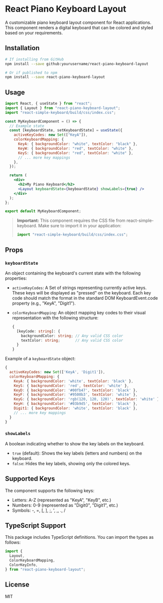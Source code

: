 # React Piano Keyboard Layout

A customizable piano keyboard layout component for React applications. This component renders a digital keyboard that can be colored and styled based on your requirements.

## Installation

```bash
# If installing from GitHub
npm install --save github:yourusername/react-piano-keyboard-layout

# Or if published to npm
npm install --save react-piano-keyboard-layout
```

## Usage

```jsx
import React, { useState } from "react";
import { Layout } from "react-piano-keyboard-layout";
import "react-simple-keyboard/build/css/index.css";

const MyKeyboardComponent = () => {
  // Example state
  const [keyboardState, setKeyboardState] = useState({
    activeKeyCodes: new Set(["KeyA"]),
    colorKeyboardMapping: {
      KeyA: { backgroundColor: "white", textColor: "black" },
      KeyW: { backgroundColor: "red", textColor: "white" },
      KeyS: { backgroundColor: "red", textColor: "white" },
      // ... more key mappings
    },
  });

  return (
    <div>
      <h2>My Piano Keyboard</h2>
      <Layout keyboardState={keyboardState} showLabels={true} />
    </div>
  );
};

export default MyKeyboardComponent;
```

> **Important:** This component requires the CSS file from react-simple-keyboard. Make sure to import it in your application:
>
> ```jsx
> import "react-simple-keyboard/build/css/index.css";
> ```

## Props

### `keyboardState`

An object containing the keyboard's current state with the following properties:

- `activeKeyCodes`: A Set of strings representing currently active keys. These keys will be displayed as "pressed" on the keyboard. Each key code should match the format in the standard DOM KeyboardEvent.code property (e.g., "KeyA", "Digit1").

- `colorKeyboardMapping`: An object mapping key codes to their visual representation with the following structure:
  ```typescript
  {
    [keyCode: string]: {
      backgroundColor: string; // Any valid CSS color
      textColor: string;       // Any valid CSS color
    }
  }
  ```

Example of a `keyboardState` object:

```javascript
{
  activeKeyCodes: new Set(['KeyA', 'Digit1']),
  colorKeyboardMapping: {
    KeyA: { backgroundColor: 'white', textColor: 'black' },
    KeyS: { backgroundColor: 'red', textColor: 'white' },
    KeyD: { backgroundColor: '#00fb47', textColor: 'black' },
    KeyF: { backgroundColor: '#9500b3', textColor: 'white' },
    KeyG: { backgroundColor: 'rgb(120, 120, 120)', textColor: 'white' },
    KeyH: { backgroundColor: '#03b9d5', textColor: 'black' },
    Digit1: { backgroundColor: 'white', textColor: 'black' },
    // ... more key mappings
  }
}
```

### `showLabels`

A boolean indicating whether to show the key labels on the keyboard.

- `true` (default): Shows the key labels (letters and numbers) on the keyboard.
- `false`: Hides the key labels, showing only the colored keys.

## Supported Keys

The component supports the following keys:

- Letters: A-Z (represented as "KeyA", "KeyB", etc.)
- Numbers: 0-9 (represented as "Digit0", "Digit1", etc.)
- Symbols: -, =, [, ], ;, ', ,, ., /

## TypeScript Support

This package includes TypeScript definitions. You can import the types as follows:

```typescript
import {
  Layout,
  ColorKeyboardMapping,
  ColorKeyInfo,
} from "react-piano-keyboard-layout";
```

## License

MIT
